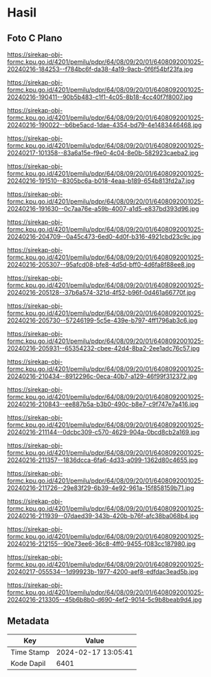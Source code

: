 # Hasil

## Foto C Plano

https://sirekap-obj-formc.kpu.go.id/4201/pemilu/pdpr/64/08/09/20/01/6408092001025-20240216-184253--f784bc6f-da38-4a19-9acb-0f6f54bf23fa.jpg

https://sirekap-obj-formc.kpu.go.id/4201/pemilu/pdpr/64/08/09/20/01/6408092001025-20240216-190411--90b5b483-c1f1-4c05-8b18-4cc40f7f8007.jpg

https://sirekap-obj-formc.kpu.go.id/4201/pemilu/pdpr/64/08/09/20/01/6408092001025-20240216-190022--b6be5acd-1dae-4354-bd79-4e1483446468.jpg

https://sirekap-obj-formc.kpu.go.id/4201/pemilu/pdpr/64/08/09/20/01/6408092001025-20240217-101358--83a6a15e-f9e0-4c04-8e0b-582923caeba2.jpg

https://sirekap-obj-formc.kpu.go.id/4201/pemilu/pdpr/64/08/09/20/01/6408092001025-20240216-191510--8305bc6a-b018-4eaa-b189-654b813fd2a7.jpg

https://sirekap-obj-formc.kpu.go.id/4201/pemilu/pdpr/64/08/09/20/01/6408092001025-20240216-191630--0c7aa76e-a59b-4007-a1d5-e837bd393d96.jpg

https://sirekap-obj-formc.kpu.go.id/4201/pemilu/pdpr/64/08/09/20/01/6408092001025-20240216-204709--0a45c473-6ed0-4d0f-b316-4921cbd23c9c.jpg

https://sirekap-obj-formc.kpu.go.id/4201/pemilu/pdpr/64/08/09/20/01/6408092001025-20240216-205307--95afcd08-bfe8-4d5d-bff0-4d6fa8f88ee8.jpg

https://sirekap-obj-formc.kpu.go.id/4201/pemilu/pdpr/64/08/09/20/01/6408092001025-20240216-205128--37b6a574-321d-4f52-b96f-0d461a66770f.jpg

https://sirekap-obj-formc.kpu.go.id/4201/pemilu/pdpr/64/08/09/20/01/6408092001025-20240216-205730--57246199-5c5e-439e-b797-4ff1796ab3c6.jpg

https://sirekap-obj-formc.kpu.go.id/4201/pemilu/pdpr/64/08/09/20/01/6408092001025-20240216-205931--65354232-cbee-42d4-8ba2-2ee1adc76c57.jpg

https://sirekap-obj-formc.kpu.go.id/4201/pemilu/pdpr/64/08/09/20/01/6408092001025-20240216-210434--8912296c-0eca-40b7-a129-46f99f312372.jpg

https://sirekap-obj-formc.kpu.go.id/4201/pemilu/pdpr/64/08/09/20/01/6408092001025-20240216-210843--ee887b5a-b3b0-490c-b8e7-c9f747e7a416.jpg

https://sirekap-obj-formc.kpu.go.id/4201/pemilu/pdpr/64/08/09/20/01/6408092001025-20240216-211144--0dcbc309-c570-4629-904a-0bcd8cb2a169.jpg

https://sirekap-obj-formc.kpu.go.id/4201/pemilu/pdpr/64/08/09/20/01/6408092001025-20240216-211357--1836dcca-6fa6-4d33-a099-1362d80c4655.jpg

https://sirekap-obj-formc.kpu.go.id/4201/pemilu/pdpr/64/08/09/20/01/6408092001025-20240216-211726--29e83f29-6b39-4e92-961a-15f858159b71.jpg

https://sirekap-obj-formc.kpu.go.id/4201/pemilu/pdpr/64/08/09/20/01/6408092001025-20240216-211939--07daed39-343b-420b-b76f-afc38ba068b4.jpg

https://sirekap-obj-formc.kpu.go.id/4201/pemilu/pdpr/64/08/09/20/01/6408092001025-20240216-212155--90e73ee6-36c8-4ff0-9455-f083cc187980.jpg

https://sirekap-obj-formc.kpu.go.id/4201/pemilu/pdpr/64/08/09/20/01/6408092001025-20240217-055534--1d99923b-1977-4200-aef8-edfdac3ead5b.jpg

https://sirekap-obj-formc.kpu.go.id/4201/pemilu/pdpr/64/08/09/20/01/6408092001025-20240216-213305--45b6b8b0-d690-4ef2-9014-5c9b8beab9d4.jpg


## Metadata

| Key        | Value               |
| ---------- | ------------------- |
| Time Stamp | 2024-02-17 13:05:41 |
| Kode Dapil | 6401                |



